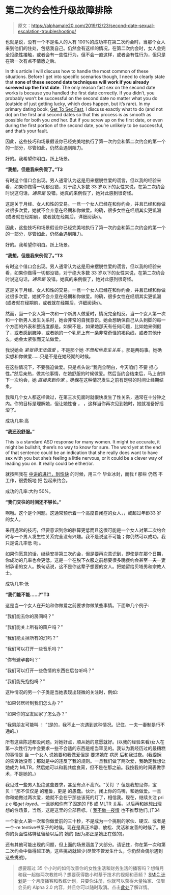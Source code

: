 # 第二次约会性升级故障排除

> 原文：<https://alphamale20.com/2019/12/23/second-date-sexual-escalation-troubleshooting/>

也就是说，没有一个不是名人的人有 100%的成功率在第二次约会时，当那个女人来到他们的住处，包括我自己。仍然会有这样的情况，在第二次约会时，女人会完全拒绝性接触，或者会有一些性行为，但不会一直这样，或者会有性行为，但只是在第一次有点不情愿之后。

In this article I will discuss how to handle the most common of these situations. Before I get into specific scenarios though, I need to clearly state that **none of these second date techniques** **will** **work if you already screwed up the first date**. The only reason fast sex on the second date works is because you handled the first date correctly. If you didn’t, you probably won’t be successful on the second date no matter what you do (outside of just getting lucky, which does happen, but it’s rare). In my primary dating book, [Get To Sex Fast](http://www.gettosexfast.com/), I discuss exactly what to do (and not do) on the first and second dates so that this process is as smooth as possible for both you *and* her. But if you screw up on the first date, or even during the first portion of the second date, you’re unlikely to be successful, and that’s your fault.

因此，这些技巧和场景假设你已经完美地执行了第一次约会和第二次约会的第一个的一部分，尽管如此，仍然会遇到阻力。

好的。我希望你明白。跃上场景。

**“我想，但是我来例假了。”T3**

有时这个借口会出现。男人通常认为这是用来摆脱性爱的谎言，但以我的经验来看，如果你做得一切都没错，对于绝大多数 33 岁以下的女性来说，在第二次约会时说这句话，*通常是* 没错。她真的来例假了，她对此感到很奇怪。

这是关于月经、女人和性的交易。一旦一个女人已经在和你约会，并且已经和你做过很多次爱，她就不会介意在经期和你做爱。的确，很多女性在经期其实更饥渴(或者就在经期前，或者就在经期后，详细阅读[](https://blackdragonblog.com/2015/09/14/pms-management/)s)。

因此，这些技巧和场景假设你已经完美地执行了第一次约会和第二次约会的第一个的一部分，尽管如此，仍然会遇到阻力。

好的。我希望你明白。跃上场景。

**“我想，但是我来例假了。”T3**

有时这个借口会出现。男人通常认为这是用来摆脱性爱的谎言，但以我的经验来看，如果你做得一切都没错，对于绝大多数 33 岁以下的女性来说，在第二次约会时说这句话，*通常是* 没错。她真的来例假了，她对此感到很奇怪。

这是关于月经、女人和性的交易。一旦一个女人已经在和你约会，并且已经和你做过很多次爱，她就不会介意在经期和你做爱。的确，很多女性在经期其实更饥渴(或者就在经期前，或者就在经期后，详细阅读[](https://blackdragonblog.com/2015/09/14/pms-management/)s)。

然而，当一个女人第一次和一个新男人做爱时，情况完全相反。当一个女人第一次和一个新男人发生关系时，她会非常的自我意识。她会想确保自己从头到脚的每一个方面的外表和整洁度都是。如果不是，如果她那天有任何问题，比如她来例假了，或者感到臃肿，或者她的一个乳房上有一条非常奇怪的褐色线，或者其他什么，她会太紧张而无法做爱。

我说她会 *紧张得无法做爱* 。不是那个她 *不想和你发生关系* 。那是两码事。她确实想和你做爱……只是不是在她经期的时候。

在这些情况下，不要强迫做爱。只是点头说:“我完全明白，今天咱们 不要 担心性。”然后亲热，做其他事情，在她舒服的时候做爱。然后当约会结束后，马上安排下一次约会，她 *直接来到你家* 。确保在这种情况发生之前有足够的时间让经期结束。

我和几个女人都这样做过，在第三次见面时就很快发生了性关系，通常在十分钟之内。你的目标是理解她，但让她性奋 ， ，这样当你再次见到她时，她就准备好摇滚了。

成功几率:高

**“我还没舒服。”**

This is a standard ASD response for many women. It might be accurate, it might be bullshit, there’s no way to know for sure. The word *yet* at the end of that sentence could be an indication that she really does want to have sex with you but she’s feeling a little nervous, or it could be a clever way of leading you on. It really could be either/or.

就按照我在 [中讲的进行，到性快](http://www.gettosexfast.com/) 的时候，用三个 毕业冰封，而我 f 那些 仍然 不工作，很委婉地 把 包起来约会。

成功的几率:大约 50%。

**“我们交往的时间还不够长。”**

啊哦。这个是个问题。这通常预示着一个高度自闭症的女人，[](https://blackdragonblog.com/2013/11/17/provider-hunters/)，或超过年龄33 岁的女人。

采用通常的技巧，但要意识到你的胜算更低而且这很可能是一个女人对第二次约会时与一个男人发生性关系完全没有兴趣。我不是说这不可能；你仍然可以成功。我只是说几率低 呃 。

如果你愿意的话，继续安排第三次约会，但是要再次意识到，即使是在那个日期，你成功的几率也会更低。这是一个在脱下衣服之前想要很多晚餐约会甚至一夫一妻制承诺的女人。换句话说，这不是你这辈子想要的女人。把她留给贝塔男和宗教人士。

成功几率:低

**“我们能不能……?"T3**

这是当一个女人在开始和你做爱之前要求你做某些事情。下面举几个例子:

“我们能去你的房间吗？”

“我们能关上所有的窗户吗？”

“我们能关掉所有的灯吗？”

“我们可以打开一些音乐吗？”

“你有避孕套吗？”

“我们可以打开一些色情的东西在后台听吗？”

“我们能先抱抱吗？”

这种情况的另一个子类是当她表现出轻微的关注时，例如:

“如果邻居听到我们怎么办？”

“如果你的室友回家了怎么办？”

“我男朋友可能叫 ！ ”(是的，我不止一次遇到这种情况。记住，一夫一妻制是行不通的。)

所有这些陈述都没问题。对她好点，顺从她的意愿就好。(以我的经验来看)女人在第一次性行为中会要求一些不合适的东西是相当罕见的。我认为我经历过的最糟糕的事情是 当 一个女人 说她要和我做爱但是 要求她在 病房 后和我过夜。(我委婉的告诉她没有；那就是中的违反了我的规则。一旦我们做了两次爱，我确定我想让她成为 MLTR，然后她可以和我共度良宵，但不是在那之前。我按我的时间表做手术，不是她的。)

我见过一些男人拒绝这些要求，甚至有点不高兴。“关灯 ？ 但是我想见你，宝贝！”那不仅仅是 的粗鲁，更是 的愚蠢。伙计。闭上你的鸟嘴，和她做爱。一旦你和她做过两次爱，她就不会在乎那些该死的灯了，相信我。现在，继续关注 pri z e 和*get layed*。一旦她和你有了固定的 FB 或 MLTR 关系，以后再和她想出理想的性场景，当然，这是这里的全部目标。( [我不做一夜情](https://blackdragonblog.com/2015/01/29/why-i-dont-do-one-night-stands/) 也不推荐他们。)T34

一个新女人第一次和你做爱前的三十秒，不是成为一个挑剔的家伙、硬汉、或者是一个-re tentive书呆子的时候。现在是真正冷静、放松、灵活和友善的时候了。把你的负面性格特征留给以后的 她的 (因为那正是她正在做的)。

还有其他可能出现的问题，但上面的场景涵盖了大部分。请记住，你在第一次和第二次约会中做得越正确，这些挑战就越少(尽管不管发生什么，你仍然会偶尔遇到这些挑战)。

> 想要超过 35 个小时的如何改善你的女性生活和财务生活的播客吗？想每月和我一起做两次教练吗？想要获得数小时基于技术的视频和音频？ [SMIC 计划](https://alphamale20.kartra.com/page/vIL17)是一个月度播客和教练计划，只要你注册，你就可以获得大量独家、仅限会员的 Alpha 2.0 内容，并且你可以随时取消。点击[此处](https://alphamale20.kartra.com/page/vIL17)了解详情。